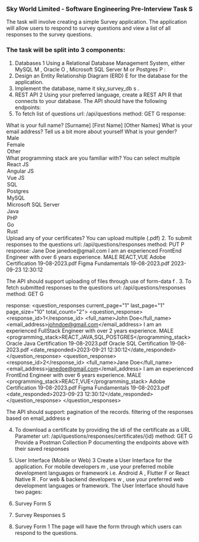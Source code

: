 ### Sky World Limited - Software Engineering Pre-Interview Task S

The task will involve creating a simple Survey application. The application will allow users to respond to survey questions and view a list of all responses to the survey
questions.

### The task will be split into 3 components:

1. Databases 1
   Using a Relational Database Management System, either MySQL M , Oracle O , Microsoft SQL Server M or Postgres P :
1. Design an Entity Relationship Diagram (ERD) E for the database for the application.
1. Implement the database, name it sky_survey_db s .
1. REST API 2
   Using your preferred language, create a REST API R that connects to your database.
   The API should have the following endpoints:
1. To fetch list of questions
   url: /api/questions
   method: GET G
   response:

<!-- Questions List Response -->
<questions>
<question name="full_name" type="short_text" required="yes">
<text>What is your full name?</text>
<description>[Surname] [First Name] [Other Names]</description>
</question>
<question name="email_address" type="email" required="yes">
<text>What is your email address?</text>
<description/>
</question>
<question name="description" type="long_text" required="yes">
<text>Tell us a bit more about yourself</text>
<description/>
</question>
<question name="gender" type="choice" required="yes">
<text>What is your gender?</text>
<description/>
<options multiple="no">
<option value="MALE">Male</option>
<option value="FEMALE">Female</option>
<option value="OTHER">Other</option>
</options>
</question>
<question name="programming_stack" type="choice" required="yes">
<text>What programming stack are you familiar with?</text>
<description>You can select multiple</description>
<options multiple="yes">
<option value="REACT">React JS</option>
<option value="ANGULAR">Angular JS</option>
<option value="VUE">Vue JS</option>
<option value="SQL">SQL</option>
<option value="POSTGRES">Postgres</option>
<option value="MYSQL">MySQL</option>
<option value="MSSQL">Microsoft SQL Server</option>
<option value="Java">Java</option>
<option value="PHP">PHP</option>
<option value="GO">Go</option>
<option value="RUST">Rust</option>
</options>
</question>
<question name="certificates" type="file" required="yes">
<text>Upload any of your certificates?</text>
<description>You can upload multiple (.pdf)</description>
<file_properties format=".pdf" max_file_size="1" max_file_size_unit="mb" multiple="yes"/>
</question>
</questions>
2. To submit responses to the questions
url: /api/questions/responses
method: PUT P
response:
<question_response>
<full_name>Jane Doe</full_name>
<email_address>janedoe@gmail.com</email_address>
<description>I am an experienced FrontEnd Engineer with over 6 years experience.</description>
<gender>MALE</gender>
<programming_stack>REACT,VUE</programming_stack>
<certificates>
<certificate>Adobe Certification 19-08-2023.pdf</certificate>
<certificate>Figma Fundamentals 19-08-2023.pdf</certificate>
</certificates>
<date_responded>2023-09-23 12:30:12</date_responded>
</question_response>

The API should support uploading of files through use of form-data f .
3. To fetch submitted responses to the questions
url: /api/questions/responses
method: GET G

response:
<question_responses current_page="1" last_page="1" page_size="10" total_count="2">
<question_response>
<response_id>1</response_id>
<full_name>John Doe</full_name>
<email_address>johndoe@gmail.com</email_address>
<description>I am an experienced FullStack Engineer with over 2 years experience.</description>
<gender>MALE</gender>
<programming_stack>REACT,JAVA,SQL,POSTGRES</programming_stack>
<certificates>
<certificate id="1">Oracle Java Certification 19-08-2023.pdf</certificate>
<certificate id="2">Oracle SQL Certification 19-08-2023.pdf</certificate>
</certificates>
<date_responded>2023-09-21 12:30:12</date_responded>
</question_response>
<question_response>
<response_id>2</response_id>
<full_name>Jane Doe</full_name>
<email_address>janedoe@gmail.com</email_address>
<description>I am an experienced FrontEnd Engineer with over 6 years experience.</description>
<gender>MALE</gender>
<programming_stack>REACT,VUE</programming_stack>
<certificates>
<certificate id="3">Adobe Certification 19-08-2023.pdf</certificate>
<certificate id="4">Figma Fundamentals 19-08-2023.pdf</certificate>
</certificates>
<date_responded>2023-09-23 12:30:12</date_responded>
</question_response>
</question_responses>

The API should support:
pagination of the records.
filtering of the responses based on email_address e

4. To download a certificate by providing the idi of the certificate as a URL Parameter
url: /api/questions/responses/certificates/{id}
method: GET G
Provide a Postman Collection P documenting the endpoints above with their saved responses

3. User Interface (Mobile or Web) 3
Create a User Interface for the application.
For mobile developers m , use your preferred mobile development languages or framework i.e. Android A , Flutter F or React Native R .
For web & backend developers w , use your preferred web development languages or framework.
The User Interface should have two pages:
1. Survey Form S
2. Survey Responses S
1. Survey Form 1
The page will have the form through which users can respond to the questions.
